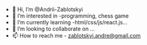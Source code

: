 - 👋 Hi, I’m @Andrii-Zablotskyi
- 👀 I’m interested in -programming, chess game
- 🌱 I’m currently learning -html/css/js/react.js...
- 💞️ I’m looking to collaborate on ...
- 📫 How to reach me - zablotskyi.andre@gmail.com

<!---
Andrii-Zablotskyi/Andrii-Zablotskyi is a ✨ special ✨ repository because its `README.md` (this file) appears on your GitHub profile.
You can click the Preview link to take a look at your changes.
--->
